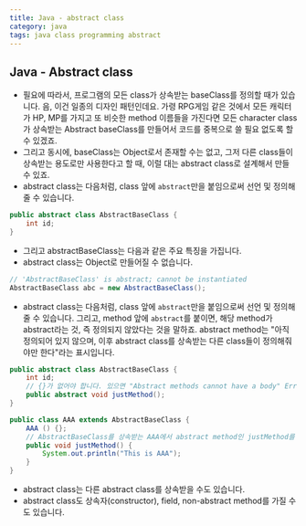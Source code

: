 ```yaml
---
title: Java - abstract class
category: java
tags: java class programming abstract
---
```


## Java - Abstract class

- 필요에 따라서, 프로그램의 모든 class가 상속받는 baseClass를 정의할 때가 있습니다. 음, 이건 일종의 디자인 패턴인데요. 가령 RPG게임 같은 것에서 모든 캐릭터가 HP, MP를 가지고 또 비슷한 method 이름들을 가진다면 모든 character class가 상속받는 Abstract baseClass를 만들어서 코드를 중복으로 쓸 필요 없도록 할 수 있겠죠. 
- 그리고 동시에, baseClass는 Object로서 존재할 수는 없고, 그저 다른 class들이 상속받는 용도로만 사용한다고 할 때, 이럴 대는 abstract class로 설계해서 만들 수 있죠. 
- abstract class는 다음처럼, class 앞에 `abstract`만을 붙임으로써 선언 및 정의해줄 수 있습니다.

```java
public abstract class AbstractBaseClass {
    int id;
}
```

- 그리고 abstractBaseClass는 다음과 같은 주요 특징을 가집니다.
- abstract class는 Object로 만들어질 수 없습니다. 

```java
// 'AbstractBaseClass' is abstract; cannot be instantiated
AbstractBaseClass abc = new AbstractBaseClass();
```

- abstract class는 다음처럼, class 앞에 `abstract`만을 붙임으로써 선언 및 정의해줄 수 있습니다. 그리고, method 앞에 `abstract`를 붙이면, 해당 method가 abstract라는 것, 즉 정의되지 않았다는 것을 말하죠. abstract method는 "아직 정의되어 있지 않으며, 이후 abstract class를 상속받는 다른 class들이 정의해줘야만 한다"라는 표시입니다.

```java
public abstract class AbstractBaseClass {
    int id;
    // {}가 없어야 합니다. 있으면 "Abstract methods cannot have a body" Error가 뜨죠.
    public abstract void justMethod();
}

public class AAA extends AbstractBaseClass {
    AAA () {};
    // AbstractBaseClass를 상속받는 AAA에서 abstract method인 justMethod를 정의해줍니다.
    public void justMethod() {
        System.out.println("This is AAA");
    }
}
```

- abstract class는 다른 abstract class를 상속받을 수도 있습니다.
- abstract class도 상속자(constructor), field, non-abstract method를 가질 수도 있습니다.

